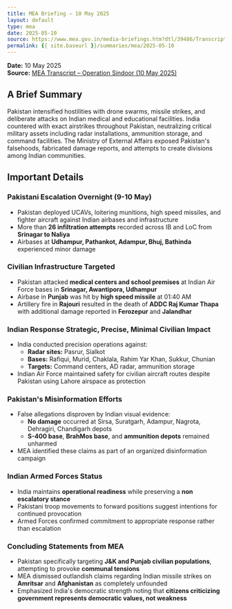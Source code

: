 ```yaml
---
title: MEA Briefing – 10 May 2025
layout: default
type: mea
date: 2025-05-10
source: https://www.mea.gov.in/media-briefings.htm?dtl/39486/Transcript_of_Special_briefing_on_OPERATION_SINDOOR_May_10_2025
permalink: {{ site.baseurl }}/summaries/mea/2025-05-10
---
```


**Date:** 10 May 2025  
**Source:** [MEA Transcript – Operation Sindoor (10 May 2025)](https://www.mea.gov.in/media-briefings.htm?dtl/39486/Transcript_of_Special_briefing_on_OPERATION_SINDOOR_May_10_2025)


## A Brief Summary

Pakistan intensified hostilities with drone swarms, missile strikes, and deliberate attacks on Indian medical and educational facilities. India countered with exact airstrikes throughout Pakistan, neutralizing critical military assets including radar installations, ammunition storage, and command facilities. The Ministry of External Affairs exposed Pakistan's falsehoods, fabricated damage reports, and attempts to create divisions among Indian communities.

## Important Details

### Pakistani Escalation Overnight (9-10 May)

* Pakistan deployed UCAVs, loitering munitions, high speed missiles, and fighter aircraft against Indian airbases and infrastructure
* More than **26 infiltration attempts** recorded across IB and LoC from **Srinagar to Naliya**
* Airbases at **Udhampur, Pathankot, Adampur, Bhuj, Bathinda** experienced minor damage

### Civilian Infrastructure Targeted

* Pakistan attacked **medical centers and school premises** at Indian Air Force bases in **Srinagar, Awantipora, Udhampur**
* Airbase in **Punjab** was hit by **high speed missile** at 01:40 AM
* Artillery fire in **Rajouri** resulted in the death of **ADDC Raj Kumar Thapa** with additional damage reported in **Ferozepur** and **Jalandhar**

### Indian Response Strategic, Precise, Minimal Civilian Impact

* India conducted precision operations against:
   * **Radar sites:** Pasrur, Sialkot
   * **Bases:** Rafiqui, Murid, Chaklala, Rahim Yar Khan, Sukkur, Chunian
   * **Targets:** Command centers, AD radar, ammunition storage
* Indian Air Force maintained safety for civilian aircraft routes despite Pakistan using Lahore airspace as protection

### Pakistan's Misinformation Efforts

* False allegations disproven by Indian visual evidence:
   * **No damage** occurred at Sirsa, Suratgarh, Adampur, Nagrota, Dehragiri, Chandigarh depots
   * **S-400 base**, **BrahMos base**, and **ammunition depots** remained unharmed
* MEA identified these claims as part of an organized disinformation campaign

### Indian Armed Forces Status

* India maintains **operational readiness** while preserving a **non escalatory stance**
* Pakistani troop movements to forward positions suggest intentions for continued provocation
* Armed Forces confirmed commitment to appropriate response rather than escalation

### Concluding Statements from MEA

* Pakistan specifically targeting **J&K and Punjab civilian populations**, attempting to provoke **communal tensions**
* MEA dismissed outlandish claims regarding Indian missile strikes on **Amritsar** and **Afghanistan** as completely unfounded
* Emphasized India's democratic strength noting that **citizens criticizing government represents democratic values, not weakness**